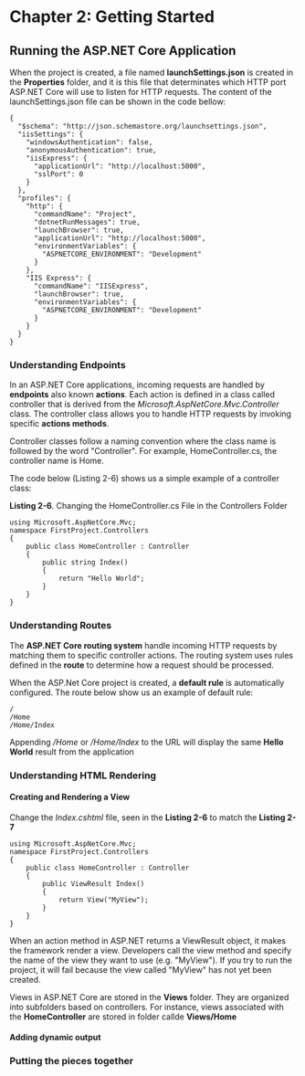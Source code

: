 # Chapter 2: Getting Started

## Running the ASP.NET Core Application

When the project is created, a file named **launchSettings.json** is created in the **Properties** folder, and it is this file that determinates which HTTP port ASP.NET Core will use to listen for HTTP requests. The content of the launchSettings.json file can be shown in the code bellow:

```
{
  "$schema": "http://json.schemastore.org/launchsettings.json",
  "iisSettings": {
    "windowsAuthentication": false,
    "anonymousAuthentication": true,
    "iisExpress": {
      "applicationUrl": "http://localhost:5000",
      "sslPort": 0
    }
  },
  "profiles": {
    "http": {
      "commandName": "Project",
      "dotnetRunMessages": true,
      "launchBrowser": true,
      "applicationUrl": "http://localhost:5000",
      "environmentVariables": {
        "ASPNETCORE_ENVIRONMENT": "Development"
      }
    },
    "IIS Express": {
      "commandName": "IISExpress",
      "launchBrowser": true,
      "environmentVariables": {
        "ASPNETCORE_ENVIRONMENT": "Development"
      }
    }
  }
}
```

### Understanding Endpoints

In an ASP.NET Core applications, incoming requests are handled by **endpoints** also known **actions**. Each action is defined in a class called controller that is derived from the *Microsoft.AspNetCore.Mvc.Controller* class. The controller class allows you to handle HTTP requests by invoking specific **actions methods**.

Controller classes follow a naming convention where the class name is followed by the word "Controller". For example, HomeController.cs, the controller name is Home.

The code below (Listing 2-6) shows us a simple example of a controller class:

**Listing 2-6**. Changing the HomeController.cs File in the Controllers Folder

```
using Microsoft.AspNetCore.Mvc;
namespace FirstProject.Controllers
{
    public class HomeController : Controller
    {
        public string Index()
        {
            return "Hello World";
        }
    }
}
```

### Understanding Routes

The **ASP.NET Core routing system** handle incoming HTTP requests by matching them to specific controller actions. The routing system uses rules defined in the **route** to determine how a request should be processed.

When the ASP.Net Core project is created, a **default rule** is automatically configured. The route below show us an example of default rule:

```
/
/Home
/Home/Index
```

Appending */Home* or */Home/Index* to the URL will display the same **Hello World** result from the application

### Understanding HTML Rendering

#### Creating and Rendering a View

Change the *Index.cshtml* file, seen in the **Listing 2-6** to match the **Listing 2-7**

```
using Microsoft.AspNetCore.Mvc;
namespace FirstProject.Controllers
{
    public class HomeController : Controller
    {
        public ViewResult Index()
        {
            return View("MyView");
        }
    }
}
```

When an action method in ASP.NET returns a ViewResult object, it makes the framework render a view. Developers call the view method and specify the name of the view they want to use (e.g. "MyView"). If you try to run the project, it will fail because the view called "MyView" has not yet been created.

Views in ASP.NET Core are stored in the **Views** folder. They are organized into subfolders based on controllers. For instance, views associated with the **HomeController** are stored in folder callde **Views/Home**
<!--
# Chapter 2: Getting Started
## Running the ASP.NET Core Application
### Putting the pieces together
#### Creating and Rendering a View
-->


#### Adding dynamic output

### Putting the pieces together